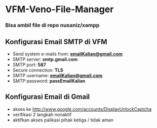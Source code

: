 # VFM-Veno-File-Manager

### Bisa ambil file di repo nusaniz/xampp

## Konfigurasi Email SMTP di VFM
- Send system e-mails from: **emailKalian@gmail.com**
- SMTP server: **smtp.gmail.com**
- SMTP port: **587**
- Secure connection: **TLS**
- SMTP username: **emailKalian@gmail.com**
- SMTP password: **passEmailKalian**

## Konfigurasi Email di Gmail
- akses ke http://www.google.com/accounts/DisplayUnlockCaptcha
- verifikasi 2 langkah nonaktif
- aktifkan akses palikasi pihak ketiga / tidak aman
